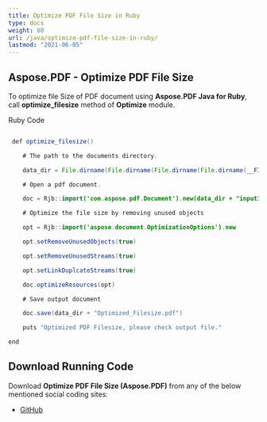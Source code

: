 ```yaml
---
title: Optimize PDF File Size in Ruby
type: docs
weight: 80
url: /java/optimize-pdf-file-size-in-ruby/
lastmod: "2021-06-05"
---
```


## Aspose.PDF - Optimize PDF File Size

To optimize file Size of PDF document using **Aspose.PDF Java for Ruby**, call **optimize_filesize** method of **Optimize** module.

Ruby Code

```java

 def optimize_filesize()

    # The path to the documents directory.

    data_dir = File.dirname(File.dirname(File.dirname(File.dirname(__FILE__)))) + '/data/'

    # Open a pdf document.

    doc = Rjb::import('com.aspose.pdf.Document').new(data_dir + "input1.pdf")

    # Optimize the file size by removing unused objects

    opt = Rjb::import('aspose.document.OptimizationOptions').new

    opt.setRemoveUnusedObjects(true)

    opt.setRemoveUnusedStreams(true)

    opt.setLinkDuplcateStreams(true)

    doc.optimizeResources(opt)

    # Save output document

    doc.save(data_dir + "Optimized_Filesize.pdf")

    puts "Optimized PDF Filesize, please check output file."

end 
```

## Download Running Code

Download **Optimize PDF File Size (Aspose.PDF)** from any of the below mentioned social coding sites:

- [GitHub](https://github.com/aspose-pdf/Aspose.PDF-for-Java/tree/master/Plugins/Aspose_Pdf_Java_for_Ruby/lib/asposepdfjava/Document/optimize.rb)
